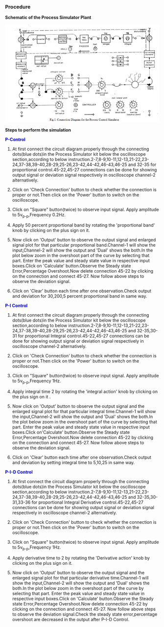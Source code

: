### Procedure
				
**Schematic of the Process Simulator Plant**
<div align="center">
<img class="img-fluid"  src="./images/connection_diagram.png" alt="">          
</div>


**Steps to perform the simulation**

<b style="color:blue">P-Control</b>

1. At first connect the circuit diagram properly through the connecting dots(blue dots)in the Process Simulator kit below the oscilloscope section,according to below instruction.2-7,8-9,10-11,12-13,21-22,23-24,37-38,39-40,28-29,25-26,23-42,44-42,46-43,46-25 and 32-35 for proportional control.45-22,45-27 connections can be done for showing output signal or deviation signal respectively in oscilloscope channel-2 alternatively.
  
2. Click on 'Check Connection' button to check whether the connection is proper or not.Then click on the 'Power' button to switch on the oscilloscope.
					 
3. Click on "Square" button(twice) to observe input signal. Apply amplitude to 5v<sub>p-p</sub>,Frequency 0.2Hz. 
					 
4. Apply 50 percent proportional band by rotating the 'proportional band' knob by clicking on the plus sign on it. 

5. Now click on 'Output' button to observe the output signal and enlarged signal plot for that particular proportional band.Channel-1 will show the input,Channel-2 will show the output and 'Dual' shows the both.In the plot below zoom in the overshoot part of the curve by selecting that part. Enter the peak value and steady state value in respective input boxes.Click on 'Calculate' button.Observe the Steady state Error,Percentage Overshoot.Now delete connection 45-22 by clicking on the connection and connect 45-27. Now follow above 
steps to observe the deviation signal.					 
					 
6. Click on 'Clear' button each time after one observation.Check output and deviation for 30,200,5 percent proportional band in same way.
					 

					 
<b style="color:blue">P-I Control</b>

1. At first connect the circuit diagram properly through the connecting dots(blue dots)in the Process Simulator kit below the oscilloscope section,according to below instruction.2-7,8-9,10-11,12-13,21-22,23-24,37-38,39-40,28-29,25-26,23-42,44-42,46-43,46-25 and 32-35,30-31 for proportional Integral control.45-22,45-27 connections can be done for showing output signal or deviation signal respectively in oscilloscope channel-2 alternatively.
  
2. Click on 'Check Connection' button to check whether the connection is proper or not.Then click on the 'Power' button to switch on the oscilloscope.
					 
3. Click on "Square" button(twice) to observe input signal. Apply amplitude to 5v<sub>p-p</sub>,Frequency 1Hz. 
					 
4. Apply integral time 2 by rotating the 'integral action' knob by clicking on the plus sign on it . 

5. Now click on 'Output' button to observe the output signal and the enlarged signal plot for that particular integral time.Channel-1 will show the input,Channel-2 will show the output and 'Dual' shows the both.In the plot below zoom in the overshoot part of the curve by selecting that part. Enter the peak value and steady state value in respective input boxes.Click on'Calculate' button.Observe the Steady state Error,Percentage Overshoot.Now delete connection 45-22 by clicking on the connection and connect 45-27. Now follow above 
steps to observe the deviation signal. 					 
					 
6. Click on 'Clear' button each time after one observation.Check output and deviation by setting integral time to 5,10,25 in same way.


<b style="color:blue">P-I-D Control</b>

1. At first connect the circuit diagram properly through the connecting dots(blue dots)in the Process Simulator kit below the oscilloscope section,according to below instruction.2-7,8-9,10-11,12-13,21-22,23-24,37-38,39-40,28-29,25-26,23-42,44-42,46-43,46-25 and 32-35,30-31,33-36 for proportional Integral Derivative control.45-22,45-27 connections can be done for showing output signal or deviation signal respectively in oscilloscope channel-2 alternatively.
  
2. Click on 'Check Connection' button to check whether the connection is proper or not.Then click on the 'Power' button to switch on the oscilloscope.
					 
3. Click on "Square" button(twice) to observe input signal. Apply amplitude to 5v<sub>p-p</sub>,Frequency 1Hz. 
					 
4. Apply derivative time to 2 by rotating the 'Derivative action' knob by clicking on the plus sign on it. 

5. Now click on 'Output' button to observe the output signal and the enlarged signal plot for that particular derivative time.Channel-1 will show the input,Channel-2 will show the output and 'Dual' shows the both.In the plot below zoom in the overshoot part of the curve by selecting that part. Enter the peak value and steady state value in respective input boxes.Click on 'Calculate' button.Observe the Steady state Error,Percentage Overshoot.Now delete connection 45-22 by clicking on the connection and connect 45-27. Now follow above 
steps to observe the deviation signal.Check the steady state error,percentage overshoot are decreased in the output after P-I-D Control.
						

		  